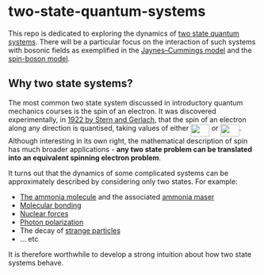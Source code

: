 # two-state-quantum-systems

This repo is dedicated to exploring the dynamics of [two state quantum systems](https://en.wikipedia.org/wiki/Two-state_quantum_system). There will be a particular focus on the interaction of such systems with bosonic fields as exemplified in the [Jaynes–Cummings model](https://en.wikipedia.org/wiki/Jaynes%E2%80%93Cummings_model) and the [spin-boson model](https://en.wikipedia.org/wiki/Quantum_dissipation#Dissipative_two-level_system).

## Why two state systems?
The most common two state system discussed in introductory quantum mechanics courses is the spin of an electron. It was discovered experimentally, in [1922 by Stern and Gerlach](https://www.feynmanlectures.caltech.edu/II_35.html#Ch35-S2), that the spin of an electron along any direction is quantised, taking values of either <img src="/tex/05c9304bf445964d1a11d1504c87f8f1.svg?invert_in_darkmode&sanitize=true" align=middle width=38.10517259999999pt height=24.65753399999998pt/> or <img src="/tex/e8d4d0df661ff8a783e7efdb42747035.svg?invert_in_darkmode&sanitize=true" align=middle width=38.10517259999999pt height=24.65753399999998pt/>.  Although interesting in its own right, the mathematical description of spin has much broader applications - **any two state problem can be translated into an equivalent spinning electron problem**.

It turns out that the dynamics of some complicated systems can be approximately described by considering only two states. For example:
- [The ammonia molecule](https://www.feynmanlectures.caltech.edu/III_08.html#Ch8-S6) and the associated [ammonia maser](https://www.feynmanlectures.caltech.edu/III_09.html)
- [Molecular bonding](https://www.feynmanlectures.caltech.edu/III_10.html#Ch10-S1)
- [Nuclear forces](https://www.feynmanlectures.caltech.edu/III_10.html#Ch10-S2)
- [Photon polarization](https://www.feynmanlectures.caltech.edu/III_11.html#Ch11-S4)
- The decay of [strange particles](https://www.feynmanlectures.caltech.edu/III_11.html#Ch11-S5)
- ... etc

It is therefore worthwhile to develop a strong intuition about how two state systems behave.
